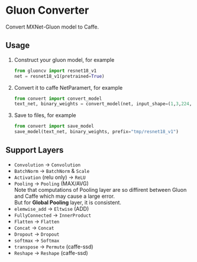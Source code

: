 # Gluon Converter
Convert MXNet-Gluon model to Caffe.

## Usage
1. Construct your gluon model, for example     
    ```python
    from gluoncv import resnet18_v1
    net = resnet18_v1(pretrained=True)
    ```
2. Convert it to caffe NetParamert, for example    
    ```python
    from convert import convert_model
    text_net, binary_weights = convert_model(net, input_shape=(1,3,224,224), softmax=False)
    ``` 
3. Save to files, for example
    ```python
    from convert import save_model
    save_model(text_net, binary_weights, prefix="tmp/resnet18_v1")
    ``` 

## Support Layers
* `Convolution` -> `Convolution`
* `BatchNorm` -> `BatchNorm` & `Scale`
* `Activation` (relu only) -> `ReLU`
* `Pooling` -> `Pooling` (MAX/AVG)       
    Note that computations of Pooling layer are so diffirent between Gluon and Caffe which may cause a large error.   
    But for **Global Pooling** layer, it is consistent.    
* `elemwise_add` -> `Eltwise` (ADD)
* `FullyConnected` -> `InnerProduct`
* `Flatten` -> `Flatten`
* `Concat` -> `Concat`
* `Dropout` -> `Dropout`
* `softmax` -> `Softmax`
* `transpose` -> `Permute` (caffe-ssd)
* `Reshape` -> `Reshape` (caffe-ssd)
